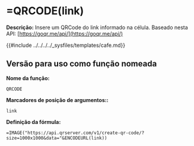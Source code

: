 # =QRCODE(link)

**Descrição:** Insere um QRCode do link informado na célula. Baseado nesta API: [https://goqr.me/api/](https://goqr.me/api/)

{{#include ../../../../_sysfiles/templates/cafe.md}}

## Versão para uso como função nomeada

**Nome da função:**
```
QRCODE
```

**Marcadores de posição de argumentos::**
```
link
```

**Definição da fórmula:**
```
=IMAGE("https://api.qrserver.com/v1/create-qr-code/?size=1000x1000&data="&ENCODEURL(link))
```